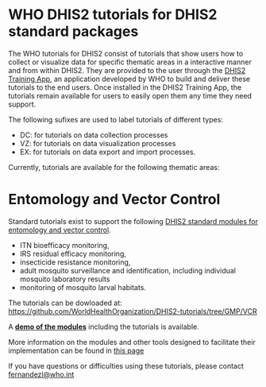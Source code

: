 # WHO DHIS2 tutorials for DHIS2 standard packages
The WHO tutorials for DHIS2 consist of tutorials that show users how to collect or visualize data for specific thematic areas in a interactive manner and from within DHIS2.
They are provided to the user through the [DHIS2 Training App](https://github.com/WorldHealthOrganization/training-app-blessed), an application developed by WHO to build and deliver these tutorials to the end users. Once installed in the DHIS2 Training App, the tutorials remain available for users to easily open them any time they need support.

The following sufixes are used to label tutorials of different types:

  * DC: for tutorials on data collection processes
  * VZ: for tutorials on data visualization processes
  * EX: for tutorials on data export and import processes.
  
Currently, tutorials are available for the following thematic areas:

# Entomology and Vector Control
Standard tutorials exist to support the following  [DHIS2 standard modules for entomology and vector control](https://www.who.int/teams/global-malaria-programme/prevention/vector-control/dhis-data-collection-and-collation-tools).

  * ITN bioefficacy monitoring, 
  * IRS residual efficacy monitoring, 
  * insecticide resistance monitoring, 
  * adult mosquito surveillance and identification, including individual mosquito laboratory results
  * monitoring of mosquito larval habitats.

The tutorials can be dowloaded at:
https://github.com/WorldHealthOrganization/DHIS2-tutorials/tree/GMP/VCR


A **[demo of the modules](https://extranet.who.int/dhis2-ento-vc)** including the tutorials is available.

More information on the modules and other tools designed to facilitate their implementation can be found in [this page](https://www.who.int/teams/global-malaria-programme/prevention/vector-control/dhis-data-collection-and-collation-tools)

If you have questions or difficulties using these tutorials, please contact fernandezl@who.int
